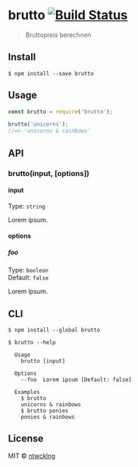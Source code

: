 # brutto [![Build Status](https://travis-ci.org/ntwcklng/brutto.svg?branch=master)](https://travis-ci.org/ntwcklng/brutto)

> Bruttopreis berechnen


## Install

```
$ npm install --save brutto
```


## Usage

```js
const brutto = require('brutto');

brutto('unicorns');
//=> 'unicorns & rainbows'
```


## API

### brutto(input, [options])

#### input

Type: `string`

Lorem ipsum.

#### options

##### foo

Type: `boolean`<br>
Default: `false`

Lorem ipsum.


## CLI

```
$ npm install --global brutto
```

```
$ brutto --help

  Usage
    brutto [input]

  Options
    --foo  Lorem ipsum [Default: false]

  Examples
    $ brutto
    unicorns & rainbows
    $ brutto ponies
    ponies & rainbows
```


## License

MIT © [ntwcklng](http://-)
